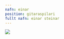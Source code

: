 ```yaml
---
nafn: einar
position: gitaraspilari
fullt nafn: einar steinar
---
```

<div>
<img src="/assets/images/author/einar.jpg" class="authorprofiles">
</div>